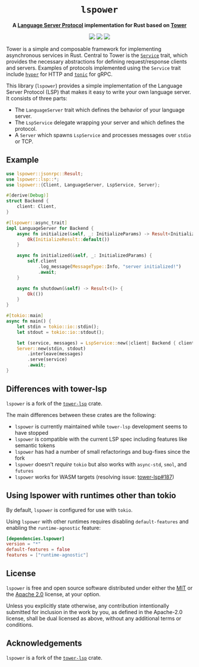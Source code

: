 <div align="center">
  <h1><code>lspower</code></h1>
  <p>
    <strong>A <a href="https://microsoft.github.io/language-server-protocol">Language Server Protocol</a>
      implementation for Rust based on <a href="https://github.com/tower-rs/tower">Tower</a></strong>
  </p>
  <p style="margin-bottom: 0.5ex;">
    <a href="https://hvithrafn.github.io/lspower/lspower"><img
        src="https://img.shields.io/badge/docs-latest-blueviolet?logo=Read-the-docs&logoColor=white" /></a>
    <a href="https://github.com/hvithrafn/lspower/actions"><img
        src="https://github.com/hvithrafn/lspower/workflows/main/badge.svg" /></a>
    <a href="https://codecov.io/gh/hvithrafn/lspower"><img
        src="https://codecov.io/gh/hvithrafn/lspower/branches/main/graph/badge.svg" /></a>
  </p>
</div>

Tower is a simple and composable framework for implementing asynchronous
services in Rust. Central to Tower is the [`Service`] trait, which provides the
necessary abstractions for defining request/response clients and servers.
Examples of protocols implemented using the `Service` trait include
[`hyper`] for HTTP and [`tonic`] for gRPC.

[`Service`]: https://docs.rs/tower-service/
[`hyper`]: https://docs.rs/hyper/
[`tonic`]: https://docs.rs/tonic/

This library (`lspower`) provides a simple implementation of the Language
Server Protocol (LSP) that makes it easy to write your own language server. It
consists of three parts:

* The `LanguageServer` trait which defines the behavior of your language server.
* The `LspService` delegate wrapping your server and which defines the protocol.
* A `Server` which spawns `LspService` and processes messages over `stdio` or TCP.

## Example

```rust
use lspower::jsonrpc::Result;
use lspower::lsp::*;
use lspower::{Client, LanguageServer, LspService, Server};

#[derive(Debug)]
struct Backend {
    client: Client,
}

#[lspower::async_trait]
impl LanguageServer for Backend {
    async fn initialize(&self, _: InitializeParams) -> Result<InitializeResult> {
        Ok(InitializeResult::default())
    }

    async fn initialized(&self, _: InitializedParams) {
        self.client
            .log_message(MessageType::Info, "server initialized!")
            .await;
    }

    async fn shutdown(&self) -> Result<()> {
        Ok(())
    }
}

#[tokio::main]
async fn main() {
    let stdin = tokio::io::stdin();
    let stdout = tokio::io::stdout();

    let (service, messages) = LspService::new(|client| Backend { client });
    Server::new(stdin, stdout)
        .interleave(messages)
        .serve(service)
        .await;
}
```

## Differences with tower-lsp

`lspower` is a fork of the [`tower-lsp`](https://github.com/ebkalderon/tower-lsp) crate.

The main differences between these crates are the following:

* `lspower` is currently maintained while `tower-lsp` development seems to have stopped
* `lspower` is compatible with the current LSP spec including features like semantic tokens
* `lspower` has had a number of small refactorings and bug-fixes since the fork
* `lspower` doesn't *require* `tokio` but also works with `async-std`, `smol`, and `futures`
* `lspower` works for WASM targets (resolving issue: [tower-lsp#187](https://github.com/ebkalderon/tower-lsp/issues/187))

## Using lspower with runtimes other than tokio

By default, `lspower` is configured for use with `tokio`.

Using `lspower` with other runtimes requires disabling `default-features` and
enabling the `runtime-agnostic` feature:

```toml
[dependencies.lspower]
version = "*"
default-features = false
features = ["runtime-agnostic"]
```

## License

`lspower` is free and open source software distributed under either the
[MIT](LICENSE-MIT) or the [Apache 2.0](LICENSE-APACHE) license, at your option.

Unless you explicitly state otherwise, any contribution intentionally submitted
for inclusion in the work by you, as defined in the Apache-2.0 license, shall be
dual licensed as above, without any additional terms or conditions.

## Acknowledgements

`lspower` is a fork of the [`tower-lsp`](https://github.com/ebkalderon/tower-lsp) crate.

